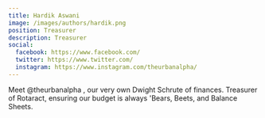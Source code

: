 ```yaml
---
title: Hardik Aswani
image: /images/authors/hardik.png
position: Treasurer
description: Treasurer
social:
  facebook: https://www.facebook.com/
  twitter: https://www.twitter.com/
  instagram: https://www.instagram.com/theurbanalpha/
---
```

Meet @theurbanalpha , our very own Dwight Schrute of finances. Treasurer of Rotaract, ensuring our budget is always 'Bears, Beets, and Balance Sheets.
